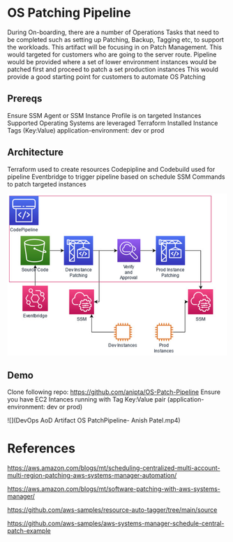 # OS Patching Pipeline

During On-boarding, there are a number of Operations Tasks that need to be completed such as setting up Patching, Backup, Tagging etc, to support the workloads.
This artifact will be focusing in on Patch Management. This would targeted for customers who are going to the server route.
Pipeline would be provided where a set of lower environment instances would be patched first and proceed to patch a set production instances 
This would provide a good starting point for customers to automate OS Patching

## Prereqs

Ensure SSM Agent or SSM Instance Profile is on targeted Instances
Supported Operating Systems are leveraged 
Terraform Installed
Instance Tags (Key:Value)
	application-environment: dev or prod


## Architecture

Terraform used to create resources
Codepipline and Codebuild used for pipeline
Eventbridge to trigger pipeline based on schedule
SSM Commands to patch targeted instances

![alt text](./Architecture.png)

## Demo
Clone following repo: https://github.com/anipta/OS-Patch-Pipeline
Ensure you have EC2 Intances running with Tag Key:Value pair (application-environment: dev or prod)

![](DevOps AoD Artifact  OS PatchPipeline- Anish Patel.mp4)


# References

https://aws.amazon.com/blogs/mt/scheduling-centralized-multi-account-multi-region-patching-aws-systems-manager-automation/

https://aws.amazon.com/blogs/mt/software-patching-with-aws-systems-manager/

https://github.com/aws-samples/resource-auto-tagger/tree/main/source

https://github.com/aws-samples/aws-systems-manager-schedule-central-patch-example






